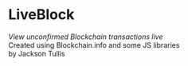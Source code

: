 LiveBlock
========================= 
 *View unconfirmed Blockchain transactions live* <br/>
 Created using Blockchain.info and some JS libraries <br/>
 by Jackson Tullis 
